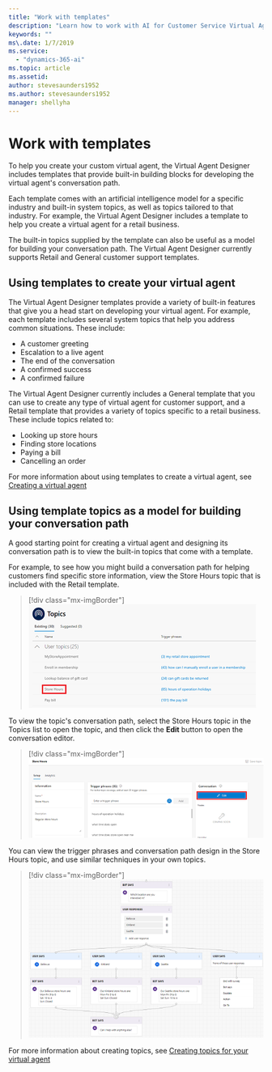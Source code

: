 ```yaml
---
title: "Work with templates"
description: "Learn how to work with AI for Customer Service Virtual Agent templates."
keywords: ""
ms\.date: 1/7/2019
ms.service:
  - "dynamics-365-ai"
ms.topic: article
ms.assetid: 
author: stevesaunders1952
ms.author: stevesaunders1952
manager: shellyha
---
```


# Work with templates

To help you create your custom virtual agent, the Virtual Agent Designer includes templates that provide built-in building blocks for developing the virtual agent's conversation path.

Each template comes with an artificial intelligence model for a specific industry and built-in system topics, as well as topics tailored to that industry. For example, the Virtual Agent Designer includes a template to help you create a virtual agent for a retail business.

The built-in topics supplied by the template can also be useful as a model for building your conversation path. The Virtual Agent Designer currently supports Retail and General customer support templates.

## Using templates to create your virtual agent

The Virtual Agent Designer templates provide a variety of built-in features that give you a head start on developing your virtual agent. For example, each template includes several system topics that help you address common situations. These include:

* A customer greeting
* Escalation to a live agent
* The end of the conversation
* A confirmed success
* A confirmed failure

The Virtual Agent Designer currently includes a General template that you can use to create any type of virtual agent for customer support, and a Retail template that provides a variety of topics specific to a retail business. These include topics related to:

* Looking up store hours
* Finding store locations
* Paying a bill
* Cancelling an order

For more information about using templates to create a virtual agent, see [Creating a virtual agent](getting-started-create-bot.md)

## Using template topics as a model for building your conversation path

A good starting point for creating a virtual agent and designing its conversation path is to view the built-in topics that come with a template.

For example, to see how you might build a conversation path for helping customers find specific store information, view the Store Hours topic that is included with the Retail template.

   > [!div class="mx-imgBorder"]
   > ![View Store Hours](media/how-to-templates-1.png)

To view the topic's conversation path, select the Store Hours topic in the Topics list to open the topic, and then click the **Edit** button to open the conversation editor.

   > [!div class="mx-imgBorder"]
   > ![Edit Store Hours](media/how-to-templates-2.png)

You can view the trigger phrases and conversation path design in the Store Hours topic, and use similar techniques in your own topics.

   > [!div class="mx-imgBorder"]
   > ![View conversation path](media/how-to-templates-3.png)

For more information about creating topics, see [Creating topics for your virtual agent](getting-started-create-topics.md)